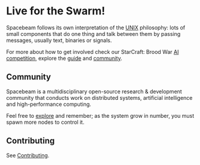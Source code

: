 # Live for the Swarm!
Spacebeam follows its own interpretation of the [UNIX](http://www.catb.org/esr/writings/taoup/html/ch01s06.html) philosophy: lots of small components that do one thing and talk between them by passing messages, usually text, binaries or signals.

For more about how to get involved check our StarCraft: Brood War [AI competition](https://torchup.org), explore the [guide](https://github.com/spacebeam/guide/wiki) and [community](https://spacebeam.org).

## Community
Spacebeam is a multidisciplinary open-source research & development community that conducts work on distributed systems, artificial intelligence and high-performance computing.

Feel free to [explore](https://github.com/spacebeam) and remember; as the system grow in number, you must spawn more nodes to control it.

## Contributing

See [Contributing](CONTRIBUTING.md).
